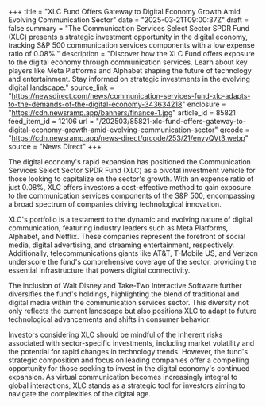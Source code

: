 +++
title = "XLC Fund Offers Gateway to Digital Economy Growth Amid Evolving Communication Sector"
date = "2025-03-21T09:00:37Z"
draft = false
summary = "The Communication Services Select Sector SPDR Fund (XLC) presents a strategic investment opportunity in the digital economy, tracking S&P 500 communication services components with a low expense ratio of 0.08%."
description = "Discover how the XLC Fund offers exposure to the digital economy through communication services. Learn about key players like Meta Platforms and Alphabet shaping the future of technology and entertainment. Stay informed on strategic investments in the evolving digital landscape."
source_link = "https://newsdirect.com/news/communication-services-fund-xlc-adapts-to-the-demands-of-the-digital-economy-343634218"
enclosure = "https://cdn.newsramp.app/banners/finance-1.jpg"
article_id = 85821
feed_item_id = 12106
url = "/202503/85821-xlc-fund-offers-gateway-to-digital-economy-growth-amid-evolving-communication-sector"
qrcode = "https://cdn.newsramp.app/news-direct/qrcode/253/21/envyQVt3.webp"
source = "News Direct"
+++

<p>The digital economy's rapid expansion has positioned the Communication Services Select Sector SPDR Fund (XLC) as a pivotal investment vehicle for those looking to capitalize on the sector's growth. With an expense ratio of just 0.08%, XLC offers investors a cost-effective method to gain exposure to the communication services components of the S&P 500, encompassing a broad spectrum of companies driving technological innovation.</p><p>XLC's portfolio is a testament to the dynamic and evolving nature of digital communication, featuring industry leaders such as Meta Platforms, Alphabet, and Netflix. These companies represent the forefront of social media, digital advertising, and streaming entertainment, respectively. Additionally, telecommunications giants like AT&T, T-Mobile US, and Verizon underscore the fund's comprehensive coverage of the sector, providing the essential infrastructure that powers digital connectivity.</p><p>The inclusion of Walt Disney and Take-Two Interactive Software further diversifies the fund's holdings, highlighting the blend of traditional and digital media within the communication services sector. This diversity not only reflects the current landscape but also positions XLC to adapt to future technological advancements and shifts in consumer behavior.</p><p>Investors considering XLC should be mindful of the inherent risks associated with sector-specific investments, including market volatility and the potential for rapid changes in technology trends. However, the fund's strategic composition and focus on leading companies offer a compelling opportunity for those seeking to invest in the digital economy's continued expansion. As virtual communication becomes increasingly integral to global interactions, XLC stands as a strategic tool for investors aiming to navigate the complexities of the digital age.</p>